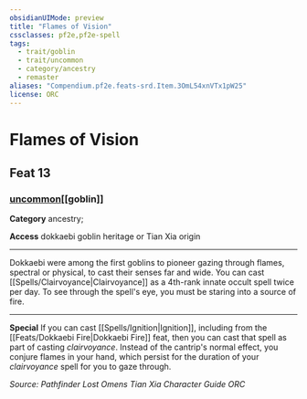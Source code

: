 ```yaml
---
obsidianUIMode: preview
title: "Flames of Vision"
cssclasses: pf2e,pf2e-spell
tags:
  - trait/goblin
  - trait/uncommon
  - category/ancestry
  - remaster
aliases: "Compendium.pf2e.feats-srd.Item.3OmL54xnVTx1pW25"
license: ORC
---
```

# Flames of Vision
## Feat 13
### [uncommon](uncommon "Uncommon Rarity Trait")[[goblin]]

**Category** ancestry; 




**Access** dokkaebi goblin heritage or Tian Xia origin

* * *

Dokkaebi were among the first goblins to pioneer gazing through flames, spectral or physical, to cast their senses far and wide. You can cast [[Spells/Clairvoyance|Clairvoyance]] as a 4th-rank innate occult spell twice per day. To see through the spell's eye, you must be staring into a source of fire.

* * *

**Special** If you can cast [[Spells/Ignition|Ignition]], including from the [[Feats/Dokkaebi Fire|Dokkaebi Fire]] feat, then you can cast that spell as part of casting _clairvoyance_. Instead of the cantrip's normal effect, you conjure flames in your hand, which persist for the duration of your _clairvoyance_ spell for you to gaze through.

*Source: Pathfinder Lost Omens Tian Xia Character Guide*
*ORC*